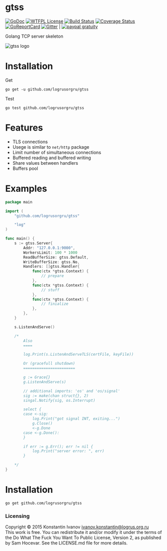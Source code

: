 gtss
====

[![GoDoc](https://godoc.org/github.com/logrusorgru/gtss?status.svg)](https://godoc.org/github.com/logrusorgru/gtss)
[![WTFPL License](https://img.shields.io/badge/license-wtfpl-blue.svg)](http://www.wtfpl.net/about/)
[![Build Status](https://travis-ci.org/logrusorgru/gtss.svg)](https://travis-ci.org/logrusorgru/gtss)
[![Coverage Status](https://coveralls.io/repos/logrusorgru/gtss/badge.svg?branch=master)](https://coveralls.io/r/logrusorgru/gtss?branch=master)
[![GoReportCard](https://goreportcard.com/badge/logrusorgru/gtss)](https://goreportcard.com/report/logrusorgru/gtss)
[![Gitter](https://img.shields.io/badge/chat-on_gitter-46bc99.svg?logo=data:image%2Fsvg%2Bxml%3Bbase64%2CPHN2ZyB4bWxucz0iaHR0cDovL3d3dy53My5vcmcvMjAwMC9zdmciIGhlaWdodD0iMTQiIHdpZHRoPSIxNCI%2BPGcgZmlsbD0iI2ZmZiI%2BPHJlY3QgeD0iMCIgeT0iMyIgd2lkdGg9IjEiIGhlaWdodD0iNSIvPjxyZWN0IHg9IjIiIHk9IjQiIHdpZHRoPSIxIiBoZWlnaHQ9IjciLz48cmVjdCB4PSI0IiB5PSI0IiB3aWR0aD0iMSIgaGVpZ2h0PSI3Ii8%2BPHJlY3QgeD0iNiIgeT0iNCIgd2lkdGg9IjEiIGhlaWdodD0iNCIvPjwvZz48L3N2Zz4%3D&logoWidth=10)](https://gitter.im/logrusorgru/gtss?utm_source=badge&utm_medium=badge&utm_campaign=pr-badge) | 
[![paypal gratuity](https://img.shields.io/badge/paypal-gratuity-3480a1.svg?logo=data:image%2Fsvg%2Bxml%3Bbase64%2CPHN2ZyB4bWxucz0iaHR0cDovL3d3dy53My5vcmcvMjAwMC9zdmciIHZpZXdCb3g9IjAgMCAxMDAwIDEwMDAiPjxwYXRoIGZpbGw9InJnYigyMjAsMjIwLDIyMCkiIGQ9Ik04ODYuNiwzMDUuM2MtNDUuNywyMDMuMS0xODcsMzEwLjMtNDA5LjYsMzEwLjNoLTc0LjFsLTUxLjUsMzI2LjloLTYybC0zLjIsMjEuMWMtMi4xLDE0LDguNiwyNi40LDIyLjYsMjYuNGgxNTguNWMxOC44LDAsMzQuNy0xMy42LDM3LjctMzIuMmwxLjUtOGwyOS45LTE4OS4zbDEuOS0xMC4zYzIuOS0xOC42LDE4LjktMzIuMiwzNy43LTMyLjJoMjMuNWMxNTMuNSwwLDI3My43LTYyLjQsMzA4LjktMjQyLjdDOTIxLjYsNDA2LjgsOTE2LjcsMzQ4LjYsODg2LjYsMzA1LjN6Ii8%2BPHBhdGggZmlsbD0icmdiKDIyMCwyMjAsMjIwKSIgZD0iTTc5MS45LDgzLjlDNzQ2LjUsMzIuMiw2NjQuNCwxMCw1NTkuNSwxMEgyNTVjLTIxLjQsMC0zOS44LDE1LjUtNDMuMSwzNi44TDg1LDg1MWMtMi41LDE1LjksOS44LDMwLjIsMjUuOCwzMC4ySDI5OWw0Ny4zLTI5OS42bC0xLjUsOS40YzMuMi0yMS4zLDIxLjQtMzYuOCw0Mi45LTM2LjhINDc3YzE3NS41LDAsMzEzLTcxLjIsMzUzLjItMjc3LjVjMS4yLTYuMSwyLjMtMTIuMSwzLjEtMTcuOEM4NDUuMSwxODIuOCw4MzMuMiwxMzAuOCw3OTEuOSw4My45TDc5MS45LDgzLjl6Ii8%2BPC9zdmc%2B)](https://www.paypal.com/cgi-bin/webscr?cmd=_s-xclick&hosted_button_id=AVFWLEREA97PU)

Golang TCP server skeleton

![gtss logo](https://github.com/logrusorgru/gtss/blob/master/gopher_gtss.png)

# Installation

Get
```
go get -u github.com/logrusorgru/gtss
```
Test
```
go test github.com/logrusorgru/gtss
```

# Features

+ TLS connections
+ Usege is similar to `net/http` package
+ Limit number of simultaneous connections
+ Buffered reading and buffered writing
+ Share values between handlers
+ Buffers pool

# Examples

```go
package main

import (
	"github.com/logrusorgru/gtss"

	"log"
)

func main() {
	s := gtss.Server{
		Addr: "127.0.0.1:9000",
		WorkersLimit: 100 * 1000
		ReadBufferSize: gtss.Default,
		WriteBufferSize: gtss.No,
		Handlers: []gtss.Handler{
			func(ctx *gtss.Context) {
				// prepare
			},
			func(ctx *gtss.Context) {
				// stuff
			},
			func(ctx *gtss.Context) {
				// finialize
			},
		},
	}

	s.ListenAndServe()

	/*
		Also
		====

		log.Print(s.ListenAndServeTLS(certFile, keyFile))

		Or (gracefull shutdown)
		=======================

		g := Grace{}
		g.ListenAndServe(s)

		// additional imports: 'os' and 'os/signal'
		sig := make(chan struct{}, 2)
		singal.Notify(sig, os.Interrupt)

		select {
		case <-sig:
			log.Print("got signal INT, exiting...")
			g.Close()
			<-g.Done
		case <-g.Done():
		}

		if err := g.Err(); err != nil {
			log.Print("server error: ", err)
		}

	*/
}

```

# Installation

```bash
go get github.com/logrusorgru/gtss
```


### Licensing

Copyright &copy; 2015 Konstantin Ivanov <ivanov.konstantin@logrus.org.ru>  
This work is free. You can redistribute it and/or modify it under the
terms of the Do What The Fuck You Want To Public License, Version 2,
as published by Sam Hocevar. See the LICENSE.md file for more details.

